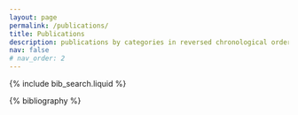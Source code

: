 ```yaml
---
layout: page
permalink: /publications/
title: Publications
description: publications by categories in reversed chronological order. generated by jekyll-scholar.
nav: false
# nav_order: 2
---
```


<!-- _pages/publications.md -->

<!-- Bibsearch Feature -->

{% include bib_search.liquid %}

<div class="publications">

{% bibliography %}

</div>
